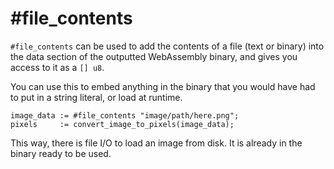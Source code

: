 # #file_contents

`#file_contents` can be used to add the contents of a file (text or binary) into
the data section of the outputted WebAssembly binary, and gives you access to it
as a `[] u8`.

You can use this to embed anything in the binary that you would have had to put
in a string literal, or load at runtime.

```onyx
image_data := #file_contents "image/path/here.png";
pixels     := convert_image_to_pixels(image_data);
```

This way, there is file I/O to load an image from disk. It is already in the
binary ready to be used.
